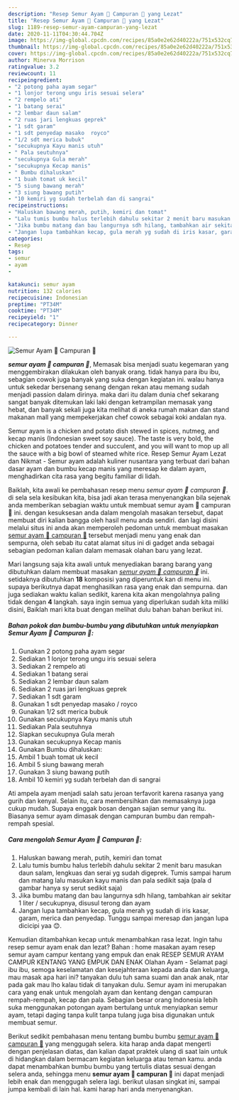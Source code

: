 ```yaml
---
description: "Resep Semur Ayam 🍗 Campuran 🍆 yang Lezat"
title: "Resep Semur Ayam 🍗 Campuran 🍆 yang Lezat"
slug: 1189-resep-semur-ayam-campuran-yang-lezat
date: 2020-11-11T04:30:44.704Z
image: https://img-global.cpcdn.com/recipes/85a0e2e62d40222a/751x532cq70/semur-ayam-🍗-campuran-🍆-foto-resep-utama.jpg
thumbnail: https://img-global.cpcdn.com/recipes/85a0e2e62d40222a/751x532cq70/semur-ayam-🍗-campuran-🍆-foto-resep-utama.jpg
cover: https://img-global.cpcdn.com/recipes/85a0e2e62d40222a/751x532cq70/semur-ayam-🍗-campuran-🍆-foto-resep-utama.jpg
author: Minerva Morrison
ratingvalue: 3.2
reviewcount: 11
recipeingredient:
- "2 potong paha ayam segar"
- "1 lonjor terong ungu iris sesuai selera"
- "2 rempelo ati"
- "1 batang serai"
- "2 lembar daun salam"
- "2 ruas jari lengkuas geprek"
- "1 sdt garam"
- "1 sdt penyedap masako  royco"
- "1/2 sdt merica bubuk"
- "secukupnya Kayu manis utuh"
- " Pala seutuhnya"
- "secukupnya Gula merah"
- "secukupnya Kecap manis"
- " Bumbu dihaluskan"
- "1 buah tomat uk kecil"
- "5 siung bawang merah"
- "3 siung bawang putih"
- "10 kemiri yg sudah terbelah dan di sangrai"
recipeinstructions:
- "Haluskan bawang merah, putih, kemiri dan tomat"
- "Lalu tumis bumbu halus terlebih dahulu sekitar 2 menit baru masukan daun salam, lengkuas dan serai yg sudah digeprek. Tumis sampai harum dan matang lalu masukan kayu manis dan pala sedikit saja (pala d gambar hanya sy serut sedikit saja)"
- "Jika bumbu matang dan bau langurnya sdh hilang, tambahkan air sekitar 1 liter / secukupnya, disusul terong dan ayam"
- "Jangan lupa tambahkan kecap, gula merah yg sudah di iris kasar, garam, merica dan penyedap. Tunggu sampai meresap dan jangan lupa dicicipi yaa 😊."
categories:
- Resep
tags:
- semur
- ayam
- 

katakunci: semur ayam  
nutrition: 132 calories
recipecuisine: Indonesian
preptime: "PT34M"
cooktime: "PT34M"
recipeyield: "1"
recipecategory: Dinner

---
```



![Semur Ayam 🍗 Campuran 🍆](https://img-global.cpcdn.com/recipes/85a0e2e62d40222a/751x532cq70/semur-ayam-🍗-campuran-🍆-foto-resep-utama.jpg)

<b><i>semur ayam 🍗 campuran 🍆</i></b>, Memasak bisa menjadi suatu kegemaran yang menggembirakan dilakukan oleh banyak orang. tidak hanya para ibu ibu, sebagian cowok juga banyak yang suka dengan kegiatan ini. walau hanya untuk sekedar bersenang senang dengan rekan atau memang sudah menjadi passion dalam dirinya. maka dari itu dalam dunia chef sekarang sangat banyak ditemukan laki laki dengan ketrampilan memasak yang hebat, dan banyak sekali juga kita melihat di aneka rumah makan dan stand makanan mall yang mempekerjakan chef cowok sebagai koki andalan nya.

Semur ayam is a chicken and potato dish stewed in spices, nutmeg, and kecap manis (Indonesian sweet soy sauce). The taste is very bold, the chicken and potatoes tender and succulent, and you will want to mop up all the sauce with a big bowl of steamed white rice. Resep Semur Ayam Lezat dan Nikmat - Semur ayam adalah kuliner nusantara yang terbuat dari bahan dasar ayam dan bumbu kecap manis yang meresap ke dalam ayam, menghadirkan cita rasa yang begitu familiar di lidah.

Baiklah, kita awali ke pembahasan resep menu <i>semur ayam 🍗 campuran 🍆</i>. di sela sela kesibukan kita, bisa jadi akan terasa menyenangkan bila sejenak anda memberikan sebagian waktu untuk membuat semur ayam 🍗 campuran 🍆 ini. dengan kesuksesan anda dalam mengolah masakan tersebut, dapat membuat diri kalian bangga oleh hasil menu anda sendiri. dan lagi disini melalui situs ini anda akan memperoleh pedoman untuk membuat masakan <u>semur ayam 🍗 campuran 🍆</u> tersebut menjadi menu yang enak dan sempurna, oleh sebab itu catat alamat situs ini di gadget anda sebagai sebagian pedoman kalian dalam memasak olahan baru yang lezat.


Mari langsung saja kita awali untuk menyediakan barang barang yang dibutuhkan dalam membuat masakan <u><i>semur ayam 🍗 campuran 🍆</i></u> ini. setidaknya dibutuhkan <b>18</b> komposisi yang diperuntuk kan di menu ini. supaya berikutnya dapat menghasilkan rasa yang enak dan sempurna. dan juga sediakan waktu kalian sedikit, karena kita akan mengolahnya paling tidak dengan <b>4</b> langkah. saya ingin semua yang diperlukan sudah kita miliki disini, Baiklah mari kita buat dengan melihat dulu bahan bahan berikut ini.

<!--inarticleads1-->

##### Bahan pokok dan bumbu-bumbu yang dibutuhkan untuk menyiapkan Semur Ayam 🍗 Campuran 🍆:

1. Gunakan 2 potong paha ayam segar
1. Sediakan 1 lonjor terong ungu iris sesuai selera
1. Sediakan 2 rempelo ati
1. Sediakan 1 batang serai
1. Sediakan 2 lembar daun salam
1. Sediakan 2 ruas jari lengkuas geprek
1. Sediakan 1 sdt garam
1. Gunakan 1 sdt penyedap masako / royco
1. Gunakan 1/2 sdt merica bubuk
1. Gunakan secukupnya Kayu manis utuh
1. Sediakan  Pala seutuhnya
1. Siapkan secukupnya Gula merah
1. Gunakan secukupnya Kecap manis
1. Gunakan  Bumbu dihaluskan:
1. Ambil 1 buah tomat uk kecil
1. Ambil 5 siung bawang merah
1. Gunakan 3 siung bawang putih
1. Ambil 10 kemiri yg sudah terbelah dan di sangrai


Ati ampela ayam menjadi salah satu jeroan terfavorit karena rasanya yang gurih dan kenyal. Selain itu, cara membersihkan dan memasaknya juga cukup mudah. Supaya enggak bosan dengan sajian semur yang itu. Biasanya semur ayam dimasak dengan campuran bumbu dan rempah-rempah spesial. 

<!--inarticleads2-->

##### Cara mengolah Semur Ayam 🍗 Campuran 🍆:

1. Haluskan bawang merah, putih, kemiri dan tomat
1. Lalu tumis bumbu halus terlebih dahulu sekitar 2 menit baru masukan daun salam, lengkuas dan serai yg sudah digeprek. Tumis sampai harum dan matang lalu masukan kayu manis dan pala sedikit saja (pala d gambar hanya sy serut sedikit saja)
1. Jika bumbu matang dan bau langurnya sdh hilang, tambahkan air sekitar 1 liter / secukupnya, disusul terong dan ayam
1. Jangan lupa tambahkan kecap, gula merah yg sudah di iris kasar, garam, merica dan penyedap. Tunggu sampai meresap dan jangan lupa dicicipi yaa 😊.


Kemudian ditambahkan kecap untuk menambahkan rasa lezat. Ingin tahu resep semur ayam enak dan lezat? Bahan : home masakan ayam resep semur ayam campur kentang yang empuk dan enak RESEP SEMUR AYAM CAMPUR KENTANG YANG EMPUK DAN ENAK Olahan Ayam - Selamat pagi ibu ibu, semoga keselamatan dan kesejahteraan kepada anda dan keluarga, mau masak apa hari ini? tanyakan dulu tuh sama suami dan anak anak, ntar pada gak mau lho kalau tidak di tanyakan dulu. Semur ayam ini merupakan cara yang enak untuk mengolah ayam dan kentang dengan campuran rempah-rempah, kecap dan pala. Sebagian besar orang Indonesia lebih suka menggunakan potongan ayam bertulang untuk menyiapkan semur ayam, tetapi daging tanpa kulit tanpa tulang juga bisa digunakan untuk membuat semur. 

Berikut sedikit pembahasan menu tentang bumbu bumbu <u>semur ayam 🍗 campuran 🍆</u> yang menggugah selera. kita harap anda dapat mengerti dengan penjelasan diatas, dan kalian dapat praktek ulang di saat lain untuk di hidangkan dalam bermacam kegiatan keluarga atau teman kamu. anda dapat menambahkan bumbu bumbu yang tertulis diatas sesuai dengan selera anda, sehingga menu <b>semur ayam 🍗 campuran 🍆</b> ini dapat menjadi lebih enak dan menggugah selera lagi. berikut ulasan singkat ini, sampai jumpa kembali di lain hal. kami harap hari anda menyenangkan.
